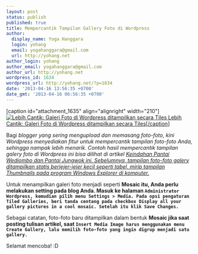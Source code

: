 ```yaml
---
layout: post
status: publish
published: true
title: Mempercantik Tampilan Gallery Foto di Wordpress
author:
  display_name: Yoga Hanggara
  login: yohang
  email: yogahanggara@gmail.com
  url: http://yohang.net
author_login: yohang
author_email: yogahanggara@gmail.com
author_url: http://yohang.net
wordpress_id: 1634
wordpress_url: http://yohang.net/?p=1634
date: '2013-04-16 13:56:35 +0700'
date_gmt: '2013-04-16 06:56:35 +0700'
---
```

[caption id="attachment\_1635" align="alignright" width="210"] [![Lebih Cantik: Galeri Foto di Wordpress ditampilkan secara Tiles](http://yohang.net/wp-content/uploads/Wordpress-Gallery-Tiles-350x464.png) Lebih Cantik: Galeri Foto di Wordpress ditampilkan secara Tiles[/caption]](http://yohang.net/wp-content/uploads/Wordpress-Gallery-Tiles.png)

Bagi _blogger yang sering mengupload dan memasang foto-foto, kini Wordpress menyediakan fitur untuk mempercantik tampilan foto-foto Anda, sehingga nampak lebih menarik. Contoh hasil mempercantik tampilan galery foto di Wordpress ini bisa dilihat di artikel [Keindahan Pantai Wediombo dan Pantai Jungwok ini. Sebelumnya, tampilan foto-foto galery ditampilkan statis berjejer-jejer kecil seperti tabel, mirip tampilan Thumbnails pada program Windows Explorer di komputer.](http://yohang.net/keindahan-pantai-wediombo-dan-jungwok.html "Keindahan Pantai Wediombo dan Pantai Jungwok")_

Untuk menampilkan galeri foto menjadi seperti **Mosaic itu, Anda perlu melakukan setting pada blog Anda. Masuk ke halaman `Administrator Wordpress, kemudian pilih menu Settings > Media. Pada opsi pengaturan Tiled Galleries, beri tanda centang pada checkbox Display all your gallery pictures in a cool mosaic. Setelah itu klik Save Changes.`**

Sebagai catatan, foto-foto baru ditampilkan dalam bentuk **Mosaic jika saat posting tulisan artikel, saat `Insert Media Image harus menggunakan menu Create Gallery, lalu memilih foto-foto yang ingin digrup menjadi satu gallery.`**

Selamat mencoba! :D

